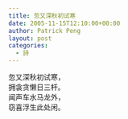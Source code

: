 ```yaml
---
title: 忽又深秋初试寒
date: 2005-11-15T12:10:00+00:00
author: Patrick Peng
layout: post
categories:
  - 詩
---
```

忽又深秋初试寒，  
拥衾贪懒日三杆。  
闻声车水马龙外，  
窃喜浮生此处闲。

